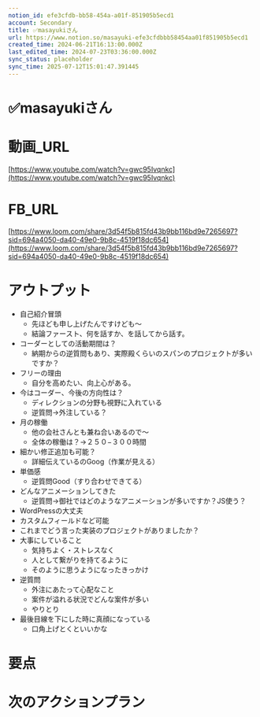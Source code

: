 ```yaml
---
notion_id: efe3cfdb-bb58-454a-a01f-851905b5ecd1
account: Secondary
title: ✅masayukiさん
url: https://www.notion.so/masayuki-efe3cfdbbb58454aa01f851905b5ecd1
created_time: 2024-06-21T16:13:00.000Z
last_edited_time: 2024-07-23T03:36:00.000Z
sync_status: placeholder
sync_time: 2025-07-12T15:01:47.391445
---
```

# ✅masayukiさん

# 動画_URL
[https://www.youtube.com/watch?v=gwc95Ivqnkc](https://www.youtube.com/watch?v=gwc95Ivqnkc)
# FB_URL
[https://www.loom.com/share/3d54f5b815fd43b9bb116bd9e7265697?sid=694a4050-da40-49e0-9b8c-4519f18dc654](https://www.loom.com/share/3d54f5b815fd43b9bb116bd9e7265697?sid=694a4050-da40-49e0-9b8c-4519f18dc654)
# アウトプット
- 自己紹介冒頭
  - 先ほども申し上げたんですけども〜
  - 結論ファースト、何を話すか、を話してから話す。
- コーダーとしての活動期間は？
  - 納期からの逆質問もあり、実際殿くらいのスパンのプロジェクトが多いですか？
- フリーの理由
  - 自分を高めたい、向上心がある。
- 今はコーダー、今後の方向性は？
  - ディレクションの分野も視野に入れている
  - 逆質問→外注している？
- 月の稼働
  - 他の会社さんとも兼ね合いあるので〜
  - 全体の稼働は？→２５０−３００時間
- 細かい修正追加も可能？
  - 詳細伝えているのGoog（作業が見える）
- 単価感
  - 逆質問Good（すり合わせできてる）
- どんなアニメーションしてきた
  - 逆質問→御社ではどのようなアニメーションが多いですか？JS使う？
-  WordPressの大丈夫
  - カスタムフィールドなど可能
  - これまでどう言った実装のプロジェクトがありましたか？
- 大事にしていること
  - 気持ちよく・ストレスなく
  - 人として繋がりを持てるように
  - そのように思うようになったきっかけ
- 逆質問
  - 外注にあたって心配なこと
  - 案件が溢れる状況でどんな案件が多い
  - やりとり
- 最後目線を下にした時に真顔になっている
  - 口角上げとくといいかな
# 要点
# 次のアクションプラン